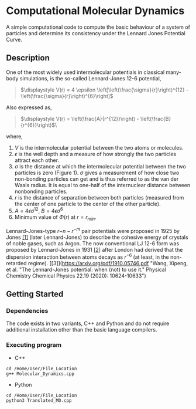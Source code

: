 # Computational Molecular Dynamics

A simple computational code to compute the basic behaviour of a system of particles and determine its consistency under the Lennard Jones Potential Curve. 

## Description
One of the most widely used intermolecular potentials in classical many-body simulations, is the so-called Lennard-Jones 12-6 potential,
> $\displaystyle V(r) = 4 \epsilon \left[\left(\frac{\sigma}{r}\right)^{12} - \left(\frac{\sigma}{r}\right)^{6}\right]$

Also expressed as,
> $\displaystyle V(r) = \left(\frac{A}{r^{12}}\right) - \left(\frac{B}{r^{6}}\right)$\

where,

1. $V$ is the intermolecular potential between the two atoms or molecules.
2. $\epsilon$ is the well depth and a measure of how strongly the two particles attract each other.
3. $\sigma$ is the distance at which the intermolecular potential between the two particles is zero (Figure 1). $\sigma$ gives a measurement of how close two non-bonding particles can get and is thus referred to as the van der Waals radius. It is equal to one-half of the internuclear distance between nonbonding particles.
4. $r$ is the distance of separation between both particles (measured from the center of one particle to the center of the other particle).
5. $A = 4 \epsilon \sigma^{12}$, $B = 4 \epsilon \sigma^{6}$ 
6. Minimum value of $\Phi(r)$ at $r=r_{min}$.

Lennard-Jones-type $r{−n}-r^{−m}$ pair potentials were proposed in 1925 by Jones [[1]](<https://royalsocietypublishing.org/doi/10.1098/rspa.1924.0081> "J. Jones, Proc R Soc London A, 1924, 106, 441–462") (later Lennard-Jones) to describe the cohesive energy of crystals of noble gases, such as Argon. The now conventional LJ 12-6 form was proposed by Lennard-Jones in 1931 [[2]](<https://iopscience.iop.org/article/10.1088/0959-5309/43/5/301> "J. E. Lennard-Jones, Proc Phys Soc, 1931, 43, 461–482") after London had derived that the dispersion interaction between atoms decays as $r^{−6}$ (at least, in the non-retarded regime). [[3]](<https://arxiv.org/pdf/1910.05746.pdf> "Wang, Xipeng, et al. "The Lennard-Jones potential: when (not) to use it." Physical Chemistry Chemical Physics 22.19 (2020): 10624-10633")

## Getting Started

### Dependencies

The code exists in two variants, C++ and Python and do not require additional installation other than the basic language compilers.

### Executing program

* C++
```
cd /Home/User/File_Location
g++ Molecular_Dynamics.cpp
```

* Python
```
cd /Home/User/File_Location
python3 Translated_MD.cpp
```

